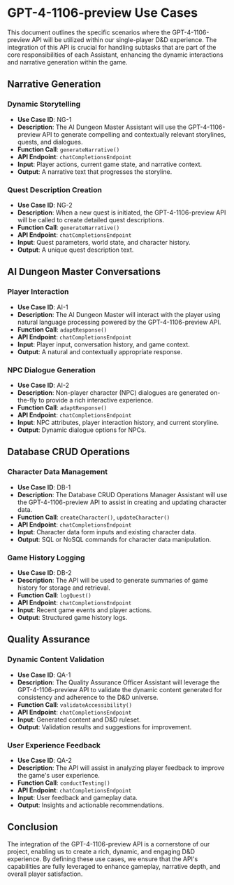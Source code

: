 # GPT-4-1106-preview Use Cases

This document outlines the specific scenarios where the GPT-4-1106-preview API will be utilized within our single-player D&D experience. The integration of this API is crucial for handling subtasks that are part of the core responsibilities of each Assistant, enhancing the dynamic interactions and narrative generation within the game.

## Narrative Generation

### Dynamic Storytelling
- **Use Case ID**: NG-1
- **Description**: The AI Dungeon Master Assistant will use the GPT-4-1106-preview API to generate compelling and contextually relevant storylines, quests, and dialogues.
- **Function Call**: `generateNarrative()`
- **API Endpoint**: `chatCompletionsEndpoint`
- **Input**: Player actions, current game state, and narrative context.
- **Output**: A narrative text that progresses the storyline.

### Quest Description Creation
- **Use Case ID**: NG-2
- **Description**: When a new quest is initiated, the GPT-4-1106-preview API will be called to create detailed quest descriptions.
- **Function Call**: `generateNarrative()`
- **API Endpoint**: `chatCompletionsEndpoint`
- **Input**: Quest parameters, world state, and character history.
- **Output**: A unique quest description text.

## AI Dungeon Master Conversations

### Player Interaction
- **Use Case ID**: AI-1
- **Description**: The AI Dungeon Master will interact with the player using natural language processing powered by the GPT-4-1106-preview API.
- **Function Call**: `adaptResponse()`
- **API Endpoint**: `chatCompletionsEndpoint`
- **Input**: Player input, conversation history, and game context.
- **Output**: A natural and contextually appropriate response.

### NPC Dialogue Generation
- **Use Case ID**: AI-2
- **Description**: Non-player character (NPC) dialogues are generated on-the-fly to provide a rich interactive experience.
- **Function Call**: `adaptResponse()`
- **API Endpoint**: `chatCompletionsEndpoint`
- **Input**: NPC attributes, player interaction history, and current storyline.
- **Output**: Dynamic dialogue options for NPCs.

## Database CRUD Operations

### Character Data Management
- **Use Case ID**: DB-1
- **Description**: The Database CRUD Operations Manager Assistant will use the GPT-4-1106-preview API to assist in creating and updating character data.
- **Function Call**: `createCharacter()`, `updateCharacter()`
- **API Endpoint**: `chatCompletionsEndpoint`
- **Input**: Character data form inputs and existing character data.
- **Output**: SQL or NoSQL commands for character data manipulation.

### Game History Logging
- **Use Case ID**: DB-2
- **Description**: The API will be used to generate summaries of game history for storage and retrieval.
- **Function Call**: `logQuest()`
- **API Endpoint**: `chatCompletionsEndpoint`
- **Input**: Recent game events and player actions.
- **Output**: Structured game history logs.

## Quality Assurance

### Dynamic Content Validation
- **Use Case ID**: QA-1
- **Description**: The Quality Assurance Officer Assistant will leverage the GPT-4-1106-preview API to validate the dynamic content generated for consistency and adherence to the D&D universe.
- **Function Call**: `validateAccessibility()`
- **API Endpoint**: `chatCompletionsEndpoint`
- **Input**: Generated content and D&D ruleset.
- **Output**: Validation results and suggestions for improvement.

### User Experience Feedback
- **Use Case ID**: QA-2
- **Description**: The API will assist in analyzing player feedback to improve the game's user experience.
- **Function Call**: `conductTesting()`
- **API Endpoint**: `chatCompletionsEndpoint`
- **Input**: User feedback and gameplay data.
- **Output**: Insights and actionable recommendations.

## Conclusion

The integration of the GPT-4-1106-preview API is a cornerstone of our project, enabling us to create a rich, dynamic, and engaging D&D experience. By defining these use cases, we ensure that the API's capabilities are fully leveraged to enhance gameplay, narrative depth, and overall player satisfaction.